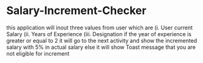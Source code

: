 # Salary-Increment-Checker
this application will inout three values from user which are (i. User current Salary (ii. Years of Experience (iii. Designation
if the year of experience is greater or equal to 2 it will go to the next activity and show the incremented salary with 5% in actual salary else it will show Toast message that you are not eligible for increment
